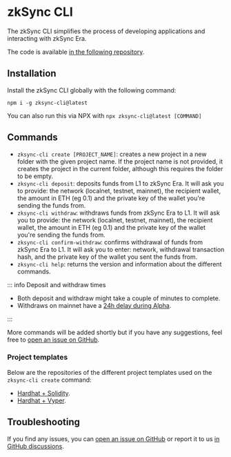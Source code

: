 # zkSync CLI

The zkSync CLI simplifies the process of developing applications and interacting with zkSync Era.

The code is available [in the following repository](https://github.com/matter-labs/zksync-cli).

## Installation

Install the zkSync CLI globally with the following command:

```
npm i -g zksync-cli@latest
```

You can also run this via NPX with `npx zksync-cli@latest [COMMAND]`

## Commands

- `zksync-cli create [PROJECT_NAME]`: creates a new project in a new folder with the given project name. If the project name is not provided, it creates the project in the current folder, although this requires the folder to be empty.
- `zksync-cli deposit`: deposits funds from L1 to zkSync Era. It will ask you to provide: the network (localnet, testnet, mainnet), the recipient wallet, the amount in ETH (eg 0.1) and the private key of the wallet you're sending the funds from.
- `zksync-cli withdraw`: withdraws funds from zkSync Era to L1. It will ask you to provide: the network (localnet, testnet, mainnet), the recipient wallet, the amount in ETH (eg 0.1) and the private key of the wallet you're sending the funds from.
- `zksync-cli confirm-withdraw`: confirms withdrawal of funds from zkSync Era to L1. It will ask you to enter: network, withdrawal transaction hash, and the private key of the wallet you sent the funds from.
- `zksync-cli help`: returns the version and information about the different commands.

::: info Deposit and withdraw times

- Both deposit and withdraw might take a couple of minutes to complete.
- Withdraws on mainnet have a [24h delay during Alpha](../../reference/troubleshooting/withdrawal-delay.md).

:::

More commands will be added shortly but if you have any suggestions, feel free to [open an issue on GitHub](https://github.com/matter-labs/zksync-cli/issues/new).

### Project templates

Below are the repositories of the different project templates used on the `zksync-cli create` command:

- [Hardhat + Solidity](https://github.com/matter-labs/zksync-hardhat-template).
- [Hardhat + Vyper](https://github.com/matter-labs/zksync-hardhat-vyper-template).

## Troubleshooting

If you find any issues, you can [open an issue on GitHub](https://github.com/matter-labs/zksync-cli/issues/new) or report it to us [in GitHub discussions](https://github.com/zkSync-Community-Hub/zkync-developers/discussions).
